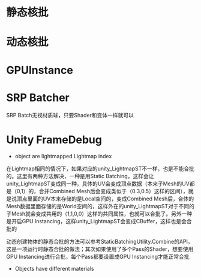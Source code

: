 

# 静态核批

# 动态核批

# GPUInstance

# SRP Batcher

SRP Batch无视材质球，只要Shader和变体一样就可以

# Unity FrameDebug

- object are lightmapped
Lightmap index

在Lightmap相同的情况下，如果对应的unity_LightmapST不一样，也是不能合批的。这里有两种方法解决，一种是用Static Batching，这样会让unity_LightmapST变成同一种，具体的UV会变成顶点数据（本来子Mesh的UV都是（0,1）的，合并Combined Mesh后会变成类似于（0.3,0.5）这样的区间），就是说顶点里面的UV本来存储的是Local空间的，变成Combined Mesh后，合体的Mesh数据里面存储的是World空间的，这样外在的unity_LightmapST对于不同的子Mesh就会变成共用的（1,1,0,0）这样的共同属性，也就可以合批了。另外一种是开启GPU Instancing，这样unity_LightmapST会变成CBuffer，这样也是会合批的

动态创建物体的静态合批的方法可以参考StaticBatchingUtility.Combine的API，这是一项运行时静态合批的做法；其次如果使用了多个Pass的Shader，想要使用GPU Instancing进行合批，每个Pass都要设置成GPU Instancing才能正常合批

- Objects have different materials
